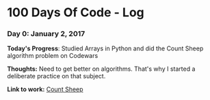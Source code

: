 # 100 Days Of Code - Log

### Day 0: January 2, 2017

**Today's Progress**: Studied Arrays in Python and did the Count Sheep algorithm problem on Codewars 

**Thoughts:** Need to get better on algorithms. That's why I started a deliberate practice on that subject. 

**Link to work:** [Count Sheep](https://github.com/andrealmar/algorithm-practice/blob/master/codewars/count_sheeps.py)


